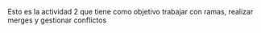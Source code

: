 Esto es la actividad 2 que tiene como objetivo trabajar con ramas, realizar merges y gestionar conflictos
